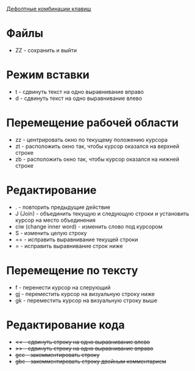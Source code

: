 [Дефолтные комбинации клавиш](http://neovim.io/doc/user/quickref.html)

# Файлы
- ZZ - сохранить и выйти

# Режим вставки
- <CR>t - сдвинуть текст на одно выравнивание вправо
- <CR>d - сдвинуть текст на одно выравнивание влево

# Перемещение рабочей области
- zz - центрировать окно по текущему положению курсора
- zt - расположить окно так, чтобы курсор оказался на верхней строке
- zb - расположить окно так, чтобы курсор оказался на нижней строке

# Редактирование
- . - повторить предыдущие действие
- J (Join) - объединить текущую и следующую строки и установить курсор на место объединения
- ciw (change inner word) - изменить слово под курсором
- S - изменить целую строку
- == - исправить выравнивание текущей строки
- =<N> - исправить выравнивание <N> строк ниже

# Перемещение по тексту
- f<char> - перенести курсор на слерующий <char>
- gj - переместить курсор на визуальную строку ниже
- gk - переместить курсор на визуальную строку выше

# Редактирование кода
- <S><< - сдвинуть строку на одно выравнивание влево
- <S>>> - сдвинуть строку на одно выравнивание вправо
- gcc - закомментировать строку
- gbc - закомментировать строку двойным комментарием
